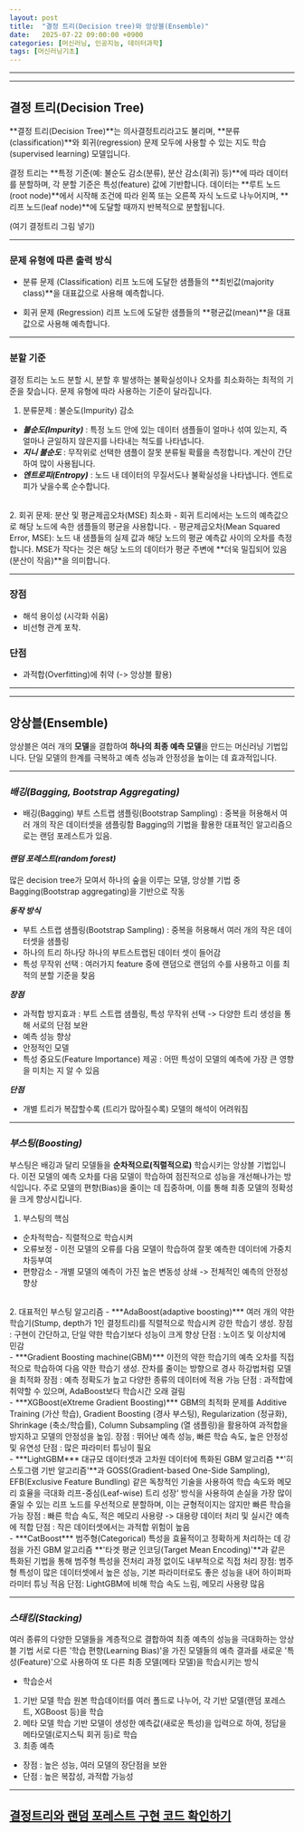 ```yaml
---
layout: post
title:  "결정 트리(Decision tree)와 앙상블(Ensemble)"
date:   2025-07-22 09:00:00 +0900
categories: [머신러닝, 인공지능, 데이터과학]
tags: [머신러닝기초]
---
```

---
---
## 결정 트리(Decision Tree)
**결정 트리(Decision Tree)**는 의사결정트리라고도 불리며, **분류(classification)**와 회귀(regression) 문제 모두에 사용할 수 있는 지도 학습(supervised learning) 모델입니다.

결정 트리는 **특정 기준(예: 불순도 감소(분류), 분산 감소(회귀) 등)**에 따라 데이터를 분할하며, 각 분할 기준은 특성(feature) 값에 기반합니다.
데이터는 **루트 노드(root node)**에서 시작해 조건에 따라 왼쪽 또는 오른쪽 자식 노드로 나누어지며, **리프 노드(leaf node)**에 도달할 때까지 반복적으로 분할됩니다.

(여기 결정트리 그림 넣기)

---

### 문제 유형에 따른 출력 방식
- 분류 문제 (Classification)
리프 노드에 도달한 샘플들의 **최빈값(majority class)**을 대표값으로 사용해 예측합니다.

- 회귀 문제 (Regression)
리프 노드에 도달한 샘플들의 **평균값(mean)**을 대표값으로 사용해 예측합니다.

---

### 분할 기준
결정 트리는 노드 분할 시, 분할 후 발생하는 불확실성이나 오차를 최소화하는 최적의 기준을 찾습니다. 문제 유형에 따라 사용하는 기준이 달라집니다.
1. 분류문제 : 불순도(Impurity) 감소
- ***불순도(Impurity)*** : 특정 노드 안에 있는 데이터 샘플들이 얼마나 섞여 있는지, 즉 얼마나 균일하지 않은지를 나타내는 척도를 나타냅니다.
- ***지니 불순도*** : 무작위로 선택한 샘플이 잘못 분류될 확률을 측정합니다. 계산이 간단하여 많이 사용됩니다.
- ***엔트로피(Entropy)*** : 노드 내 데이터의 무질서도나 불확실성을 나타냅니다. 엔트로피가 낮을수록 순수합니다.
<br>
2. 회귀 문제: 분산 및 평균제곱오차(MSE) 최소화
- 회귀 트리에서는 노드의 예측값으로 해당 노드에 속한 샘플들의 평균을 사용합니다.
- 평균제곱오차(Mean Squared Error, MSE): 노드 내 샘플들의 실제 값과 해당 노드의 평균 예측값 사이의 오차를 측정합니다. MSE가 작다는 것은 해당 노드의 데이터가 평균 주변에 **더욱 밀집되어 있음(분산이 작음)**을 의미합니다.

---

### 장점
- 해석 용이성 (시각화 쉬움)
- 비선형 관계 포착.

### 단점 
- 과적합(Overfitting)에 취약 (-> 앙상블 활용)


---
---

## 앙상블(Ensemble)

앙상블은 여러 개의 **모델**을 결합하여 **하나의 최종 예측 모델**을 만드는 머신러닝 기법입니다. 단일 모델의 한계를 극복하고 예측 성능과 안정성을 높이는 데 효과적입니다.

---
### ***배깅(Bagging, Bootstrap Aggregating)***
- 배깅(Bagging)
부트 스트랩 샘플링(Bootstrap Sampling) : 중복을 허용해서 여러 개의 작은 데이터셋을 샘플링함
Bagging의 기법을 활용한 대표적인 알고리즘으로는 랜덤 포레스트가 있음.

#### ***랜덤 포레스트(random forest)***

많은 decision tree가 모여서 하나의 숲을 이루는 모델, 앙상블 기법 중 Bagging(Bootstrap aggregating)을 기반으로 작동

***동작 방식***
- 부트 스트랩 샘플링(Bootstrap Sampling) : 중복을 허용해서 여러 개의 작은 데이터셋을 샘플링
- 하나의 트리 하나당 하나의 부트스트랩된 데이터 셋이 들어감
- 특성 무작위 선택 : 여러가지 feature 중에 랜덤으로 랜덤의 수를 사용하고 이를 최적의 분할 기준을 찾음

***장점***
- 과적합 방지효과 : 부트 스트랩 샘플링, 특성 무작위 선택 -> 다양한 트리 생성을 통해 서로의 단점 보완
- 예측 성능 향상
- 안정적인 모델
- 특성 중요도(Feature Importance) 제공 : 어떤 특성이 모델의 예측에 가장 큰 영향을 미치는 지 알 수 있음

***단점*** 
-  개별 트리가 복잡할수록 (트리가 많아질수록) 모델의 해석이 어려워짐



---

### ***부스팅(Boosting)***

부스팅은 배깅과 달리 모델들을 **순차적으로(직렬적으로)** 학습시키는 앙상블 기법입니다. 이전 모델의 예측 오차를 다음 모델이 학습하여 점진적으로 성능을 개선해나가는 방식입니다. 주로 모델의 편향(Bias)을 줄이는 데 집중하며, 이를 통해 최종 모델의 정확성을 크게 향상시킵니다.

1. 부스팅의 핵심
- 순차적학습- 직렬적으로 학습시켜 
- 오류보정 - 이전 모델의 오류를 다음 모델이 학습하여 잘못 예측한 데이터에 가중치 차등부여
- 편향감소 - 개별 모델의 예측이 가진 높은 변동성 상쇄 -> 전체적인 예측의 안정성 향상
<br>
2. 대표적인 부스팅 알고리즘
- ***AdaBoost(adaptive boosting)***
여러 개의 약한학습기(Stump, depth가 1인 결정트리)를 직렬적으로 학습시켜 강한 학습기 생성.
장점 : 구현이 간단하고, 단일 약한 학습기보다 성능이 크게 향상
단점 : 노이즈 및 이상치에 민감
<br>
- ***Gradient Boosting machine(GBM)***
이전의 약한 학습기의 예측 오차를 직접적으로 학습하여 다음 약한 학습기 생성. 잔차를 줄이는 방향으로 경사 하강법처럼 모델을 최적화
장점 : 예측 정확도가 높고 다양한 종류의 데이터에 적용 가능
단점 : 과적합에 취약할 수 있으며, AdaBoost보다 학습시간 오래 걸림
<br>
- ***XGBoost(eXtreme Gradient Boosting)***
GBM의 최적화 문제를 Additive Training (가산 학습), Gradient Boosting (경사 부스팅), Regularization (정규화), Shrinkage (축소/학습률), Column Subsampling (열 샘플링)을 활용하여 과적합을 방지하고 모델의 안정성을 높임.
장점 : 뛰어난 예측 성능, 빠른 학습 속도, 높은 안정성 및 유연성
단점 : 많은 파라미터 튜닝이 필요
<br>
- ***LightGBM***
대규모 데이터셋과 고차원 데이터에 특화된 GBM 알고리즘
**'히스토그램 기반 알고리즘'**과 GOSS(Gradient-based One-Side Sampling), EFB(Exclusive Feature Bundling) 같은 독창적인 기술을 사용하여 학습 속도와 메모리 효율을 극대화
리프-중심(Leaf-wise) 트리 성장' 방식을 사용하여 손실을 가장 많이 줄일 수 있는 리프 노드를 우선적으로 분할하며, 이는 균형적이지는 않지만 빠른 학습을 가능
장점 : 빠른 학습 속도, 적은 메모리 사용량 -> 대용량 데이터 처리 및 실시간 예측에 적합
단점 : 작은 데이터셋에서는 과적합 위험이 높음
<br>
- ***CatBoost***
범주형(Categorical) 특성을 효율적이고 정확하게 처리하는 데 강점을 가진 GBM 알고리즘
**'타겟 평균 인코딩(Target Mean Encoding)'**과 같은 특화된 기법을 통해 범주형 특성을 전처리 과정 없이도 내부적으로 직접 처리
장점: 범주형 특성이 많은 데이터셋에서 높은 성능, 기본 파라미터로도 좋은 성능을 내어 하이퍼파라미터 튜닝 적음
단점: LightGBM에 비해 학습 속도 느림, 메모리 사용량 많음

---
### ***스태킹(Stacking)***
여러 종류의 다양한 모델들을 계층적으로 결합하여 최종 예측의 성능을 극대화하는 앙상블 기법
서로 다른 '학습 편향(Learning Bias)'을 가진 모델들의 예측 결과를 새로운 '특성(Feature)'으로 사용하여 또 다른 최종 모델(메타 모델)을 학습시키는 방식

- 학습순서
1. 기반 모델 학습
원본 학습데이터를 여러 폴드로 나누어, 각 기반 모델(랜덤 포레스트, XGBoost 등)을 학습
2. 메타 모델 학습
기반 모델이 생성한 예측값(새로운 특성)을 입력으로 하여, 정답을 메타모델(로지스틱 회귀 등)로 학습
3. 최종 예측
- 장점 : 높은 성능, 여러 모델의 장단점을 보완
- 단점 : 높은 복잡성, 과적합 가능성


---

[결정트리와 랜덤 포레스트 구현 코드 확인하기]({{site.baseurl}}/2025/07/DecisionTree_RandomForest_code/)
---